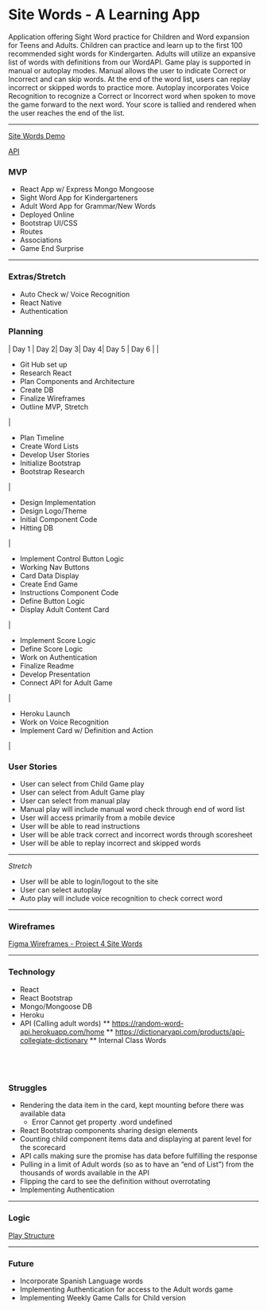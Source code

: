# Site Words - A Learning App

Application offering Sight Word practice for Children and Word expansion for Teens and Adults. Children can practice and learn up to the first 100 recommended sight words for Kindergarten. Adults will utilize an expansive list of words with definitions from our WordAPI. Game play is supported in manual or autoplay modes. Manual allows the user to indicate Correct or Incorrect and can skip words. At the end of the word list, users can replay incorrect or skipped words to practice more. Autoplay incorporates Voice Recognition to recognize a Correct or Incorrect word when spoken to move the game forward to the next word. Your score is tallied and rendered when the user reaches the end of the list.
<br>

---

[Site Words Demo](https://site-words-app.herokuapp.com)

[API](https://site-words.herokuapp.com/child)

### MVP

- React App w/ Express Mongo Mongoose
- Sight Word App for Kindergarteners
- Adult Word App for Grammar/New Words
- Deployed Online
- Bootstrap UI/CSS
- Routes
- Associations
- Game End Surprise
  <br>

---

### Extras/Stretch

- Auto Check w/ Voice Recognition
- React Native
- Authentication

### Planning

| Day 1 | Day 2| Day 3| Day 4| Day 5 | Day 6 |
| <ul><li>Git Hub set up</li><li>Research React</li><li>Plan Components and Architecture</li><li>Create DB</li><li>Finalize Wireframes</li><li>Outline MVP, Stretch</li></ul> | <ul><li>Plan Timeline </li><li>Create Word Lists</li><li>Develop User Stories</li><li>Initialize Bootstrap</li><li> Bootstrap Research</li></ul> | <ul><li>Design Implementation</li><li>Design Logo/Theme </li><li>Initial Component Code</li><li> Hitting DB</li></ul> | <ul><li>Implement Control Button Logic</li><li>Working Nav Buttons</li><li>Card Data Display </li><li>Create End Game</li><li>Instructions Component Code</li><li>Define Button Logic</li><li>Display Adult Content Card</li></ul> | <ul><li>Implement Score Logic</li><li>Define Score Logic </li><li>Work on Authentication </li><li>Finalize Readme</li><li>Develop Presentation </li><li>Connect API for Adult Game</li></ul> | <ul><li>Heroku Launch</li><li>Work on Voice Recognition </li><li>Implement Card w/ Definition and Action</li></ul>|

### User Stories

- User can select from Child Game play
- User can select from Adult Game play
- User can select from manual play
- Manual play will include manual word check through end of word list
- User will access primarily from a mobile device
- User will be able to read instructions
- User will be able track correct and incorrect words through scoresheet
- User will be able to replay incorrect and skipped words

---

_Stretch_

- User will be able to login/logout to the site
- User can select autoplay
- Auto play will include voice recognition to check correct word
  <br>

---

### Wireframes

[Figma Wireframes - Project 4 Site Words](https://www.figma.com/file/e9h34Xc3p9uappdPHDMq2F/Project-4)
<br>

---

### Technology

- React
- React Bootstrap
- Mongo/Mongoose DB
- Heroku
- API (Calling adult words)
  ** https://random-word-api.herokuapp.com/home
  ** https://dictionaryapi.com/products/api-collegiate-dictionary
  \*\* Internal Class Words

## <br>

### Struggles

- Rendering the data item in the card, kept mounting before there was available data
  - Error Cannot get property .word undefined
- React Bootstrap components sharing design elements
- Counting child component items data and displaying at parent level for the scorecard
- API calls making sure the promise has data before fulfilling the response
- Pulling in a limit of Adult words (so as to have an “end of List”) from the thousands of words available in the API
- Flipping the card to see the definition without overrotating
- Implementing Authentication
  <br>

---

### Logic

[Play Structure](https://docs.google.com/presentation/d/1Vw-8hVFl4E5waPoqsAb1W9fgJd0FWT5DjaGUAgNApLk/edit#slide=id.p)
<br>

---

### Future

- Incorporate Spanish Language words
- Implementing Authentication for access to the Adult words game
- Implementing Weekly Game Calls for Child version
